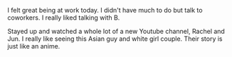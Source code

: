 I felt great being at work today. I didn't have much to do but talk to coworkers. I really liked talking with B.

Stayed up and watched a whole lot of a new Youtube channel, Rachel and Jun. I really like seeing this Asian guy and white girl couple. Their story is just like an anime.
